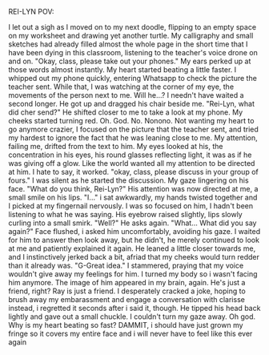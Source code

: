 REI-LYN POV:


I let out a sigh as I moved on to my next doodle, flipping to an empty space on my worksheet and drawing yet another turtle. My calligraphy and small sketches had already filled almost the whole page in the short time that I have been dying in this classroom, listening to the teacher's voice drone on and on. 
"Okay, class, please take out your phones." 
My ears perked up at those words almost instantly. My heart started beating a little faster. I whipped out my phone quickly, entering Whatsapp to check the picture the teacher sent. While that, I was watching at the corner of my eye, the movements of the person next to me. 
Will he...? 
I needn't have waited a second longer. He got up and dragged his chair beside me. 
"Rei-Lyn, what did cher send?" He shifted closer to me to take a look at my phone. My cheeks started turning red. Oh. God. No. Nonono. Not wanting my heart to go anymore crazier, I focused on the picture that the teacher sent, and tried my hardest to ignore the fact that he was leaning close to me. 
My attention, failing me, drifted from the text to him. My eyes looked at his, the concentration in his eyes, his round glasses reflecting light, it was as if he was giving off a glow. Like the world wanted all my attention to be directed at him. I hate to say, it worked.
"okay, class, please discuss in your group of fours." 
I was silent as he started the discussion. My gaze lingering on his face. 
"What do you think, Rei-Lyn?" His attention was now directed at me, a small smile on his lips.
"I..." i sat awkwardly, my hands twisted together and I picked at my fingernail nervously. I was so focused on him, I hadn't been listening to what he was saying. His eyebrow raised slightly, lips slowly curling into a small smirk. "Well?" He asks again. 
"What... What did you say again?" Face flushed, i asked him uncomfortably, avoiding his gaze. I waited for him to answer then look away, but he didn't, he merely continued to look at me and patiently explained it again. 
He leaned a little closer towards me, and I instinctively jerked back a bit, afriad that my cheeks would turn redder than it already was. 
"G-Great idea." I stammered, praying that my voice wouldn't give away my feelings for him. I turned my body so i wasn't facing him anymore. The image of him appeared in my brain, again. He's just a friend, right? Ray is just a friend. 
I desperately cracked a joke, hoping to brush away my embarassment and engage a conversation with clarisse instead, i regretted it seconds after i said it, though. He tipped his head back lightly and gave out a small chuckle. I couldn't turn my gaze away. Oh god. Why is my heart beating so fast? DAMMIT, i should have just grown my fringe so it covers my entire face and i will never have to feel like this ever again
